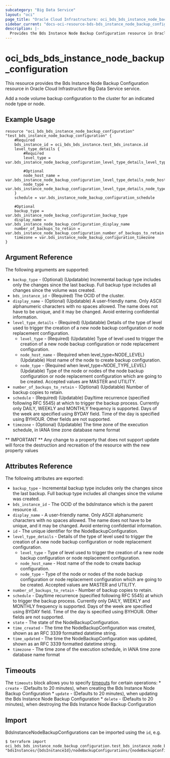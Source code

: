 ```yaml
---
subcategory: "Big Data Service"
layout: "oci"
page_title: "Oracle Cloud Infrastructure: oci_bds_bds_instance_node_backup_configuration"
sidebar_current: "docs-oci-resource-bds-bds_instance_node_backup_configuration"
description: |-
  Provides the Bds Instance Node Backup Configuration resource in Oracle Cloud Infrastructure Big Data Service service
---
```


# oci_bds_bds_instance_node_backup_configuration
This resource provides the Bds Instance Node Backup Configuration resource in Oracle Cloud Infrastructure Big Data Service service.

Add a node volume backup configuration to the cluster for an indicated node type or node.


## Example Usage

```hcl
resource "oci_bds_bds_instance_node_backup_configuration" "test_bds_instance_node_backup_configuration" {
	#Required
	bds_instance_id = oci_bds_bds_instance.test_bds_instance.id
	level_type_details {
		#Required
		level_type = var.bds_instance_node_backup_configuration_level_type_details_level_type

		#Optional
		node_host_name = var.bds_instance_node_backup_configuration_level_type_details_node_host_name
		node_type = var.bds_instance_node_backup_configuration_level_type_details_node_type
	}
	schedule = var.bds_instance_node_backup_configuration_schedule

	#Optional
	backup_type = var.bds_instance_node_backup_configuration_backup_type
	display_name = var.bds_instance_node_backup_configuration_display_name
	number_of_backups_to_retain = var.bds_instance_node_backup_configuration_number_of_backups_to_retain
	timezone = var.bds_instance_node_backup_configuration_timezone
}
```

## Argument Reference

The following arguments are supported:

* `backup_type` - (Optional) (Updatable) Incremental backup type includes only the changes since the last backup. Full backup type includes all changes since the volume was created.
* `bds_instance_id` - (Required) The OCID of the cluster.
* `display_name` - (Optional) (Updatable) A user-friendly name. Only ASCII alphanumeric characters with no spaces allowed. The name does not have to be unique, and it may be changed. Avoid entering confidential information.
* `level_type_details` - (Required) (Updatable) Details of the type of level used to trigger the creation of a new node backup configuration or node replacement configuration.
	* `level_type` - (Required) (Updatable) Type of level used to trigger the creation of a new node backup configuration or node replacement configuration.
	* `node_host_name` - (Required when level_type=NODE_LEVEL) (Updatable) Host name of the node to create backup configuration.
	* `node_type` - (Required when level_type=NODE_TYPE_LEVEL) (Updatable) Type of the node or nodes of the node backup configuration or node replacement configuration which are going to be created. Accepted values are MASTER and UTILITY.
* `number_of_backups_to_retain` - (Optional) (Updatable) Number of backup copies to retain.
* `schedule` - (Required) (Updatable) Day/time recurrence (specified following RFC 5545) at which to trigger the backup process. Currently only DAILY, WEEKLY and MONTHLY frequency is supported. Days of the week are specified using BYDAY field. Time of the day is specified using BYHOUR. Other fields are not supported. 
* `timezone` - (Optional) (Updatable) The time zone of the execution schedule, in IANA time zone database name format


** IMPORTANT **
Any change to a property that does not support update will force the destruction and recreation of the resource with the new property values

## Attributes Reference

The following attributes are exported:

* `backup_type` - Incremental backup type includes only the changes since the last backup. Full backup type includes all changes since the volume was created.
* `bds_instance_id` - The OCID of the bdsInstance which is the parent resource id.
* `display_name` - A user-friendly name. Only ASCII alphanumeric characters with no spaces allowed. The name does not have to be unique, and it may be changed. Avoid entering confidential information.
* `id` - The unique identifier for the NodeBackupConfiguration.
* `level_type_details` - Details of the type of level used to trigger the creation of a new node backup configuration or node replacement configuration.
	* `level_type` - Type of level used to trigger the creation of a new node backup configuration or node replacement configuration.
	* `node_host_name` - Host name of the node to create backup configuration.
	* `node_type` - Type of the node or nodes of the node backup configuration or node replacement configuration which are going to be created. Accepted values are MASTER and UTILITY.
* `number_of_backups_to_retain` - Number of backup copies to retain.
* `schedule` - Day/time recurrence (specified following RFC 5545) at which to trigger the backup process. Currently only DAILY, WEEKLY and MONTHLY frequency is supported. Days of the week are specified using BYDAY field. Time of the day is specified using BYHOUR. Other fields are not supported. 
* `state` - The state of the NodeBackupConfiguration.
* `time_created` - The time the NodeBackupConfiguration was created, shown as an RFC 3339 formatted datetime string.
* `time_updated` - The time the NodeBackupConfiguration was updated, shown as an RFC 3339 formatted datetime string. 
* `timezone` - The time zone of the execution schedule, in IANA time zone database name format

## Timeouts

The `timeouts` block allows you to specify [timeouts](https://registry.terraform.io/providers/oracle/oci/latest/docs/guides/changing_timeouts) for certain operations:
	* `create` - (Defaults to 20 minutes), when creating the Bds Instance Node Backup Configuration
	* `update` - (Defaults to 20 minutes), when updating the Bds Instance Node Backup Configuration
	* `delete` - (Defaults to 20 minutes), when destroying the Bds Instance Node Backup Configuration


## Import

BdsInstanceNodeBackupConfigurations can be imported using the `id`, e.g.

```
$ terraform import oci_bds_bds_instance_node_backup_configuration.test_bds_instance_node_backup_configuration "bdsInstances/{bdsInstanceId}/nodeBackupConfigurations/{nodeBackupConfigurationId}" 
```

